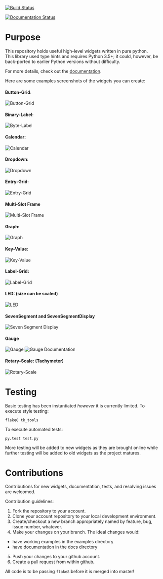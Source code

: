 [![Build Status](https://travis-ci.org/slightlynybbled/tk_tools.svg?branch=master)](https://travis-ci.org/slightlynybbled/tk_tools)

[![Documentation Status](https://readthedocs.org/projects/tk-tools/badge/?version=latest)](http://tk-tools.readthedocs.io/en/latest/?badge=latest)

# Purpose

This repository holds useful high-level widgets written in pure python.  
This library used type hints and requires Python 3.5+; it could, however, be back-ported to earlier Python versions without difficulty.

For more details, check out the [documentation](https://tk-tools.readthedocs.io).

Here are some examples screenshots of the widgets you can create:

#### Button-Grid:  

![Button-Grid](docs/img/button-grid.png)

#### Binary-Label:  

![Byte-Label](docs/img/byte-label.png)

#### Calendar:  

![Calendar](docs/img/calendar.png)

#### Dropdown:  

![Dropdown](docs/img/dropdown.png)

#### Entry-Grid:  

![Entry-Grid](docs/img/entry-grid.png)

#### Multi-Slot Frame

![Multi-Slot Frame](docs/img/multi-slot-frame.png)

#### Graph:  

![Graph](docs/img/graph.png)

#### Key-Value:  

![Key-Value](docs/img/key-value.png)

#### Label-Grid:  

![Label-Grid](docs/img/label-grid.png)

#### LED: (size can be scaled)  

![LED](docs/img/led.gif)

#### SevenSegment and SevenSegmentDisplay

![Seven Segment Display](docs/img/seven-segment-display.png)

#### Gauge

![Gauge](docs/img/gauges.png)
![Gauge Documentation](docs/img/gaugedoc.png)

#### Rotary-Scale: (Tachymeter)    

![Rotary-Scale](docs/img/rotary-scale.png)

# Testing

Basic testing has been instantiated *however* it is currently limited.  To execute style testing:

    flake8 tk_tools
    
To execute automated tests:

    py.test test.py
    
More testing will be added to new widgets as they are brought online while further testing will be added to old widgets as the project matures.

# Contributions

Contributions for new widgets, documentation, tests, and resolving issues are welcomed.

Contribution guidelines:

1. Fork the repository to your account.
2. Clone your account repository to your local development environment.
3. Create/checkout a new branch appropriately named by feature, bug, issue number, whatever.
4. Make your changes on your branch. The ideal changes would:

 - have working examples in the examples directory
 - have documentation in the docs directory

5. Push your changes to your github account.
6. Create a pull request from within github.

All code is to be passing `flake8` before it is merged into master!
